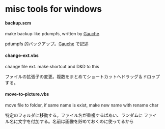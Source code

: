 # misc tools for windows

#### backup.scm
make backup like pdumpfs, written by [Gauche](http://practical-scheme.net/gauche/index.html).

pdumpfs 的バックアップ。[Gauche](http://practical-scheme.net/gauche/index-j.html) で記述


#### change-ext.vbs
change file ext. make shortcut and D&D to this

ファイルの拡張子の変更。複数をまとめてショートカットへドラッグ＆ドロップ
する。



#### move-to-picture.vbs
move file to folder, if same name is exist, make new name with rename char

特定のフォルダに移動する。ファイル名が重複するばあい、ランダムに
ファイル名に文字を付加する。名前は画像を貯めておくのに使ってるから



